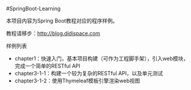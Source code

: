 #SpringBoot-Learning

本项目内容为Spring Boot教程对应的程序样例。

教程请移步：http://blog.didispace.com

样例列表

- chapter1：快速入门，基本项目构建（可作为工程脚手架），引入web模块，完成一个简单的RESTful API
- chapter3-1-1：构建一个较为复杂的RESTful API，以及单元测试
- chapter3-1-2：使用Thymeleaf模板引擎渲染web视图
